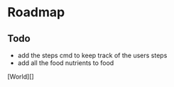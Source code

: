 # Roadmap

## Todo

- add the steps cmd to keep track of the users steps
- add all the food nutrients to food

[World][]

